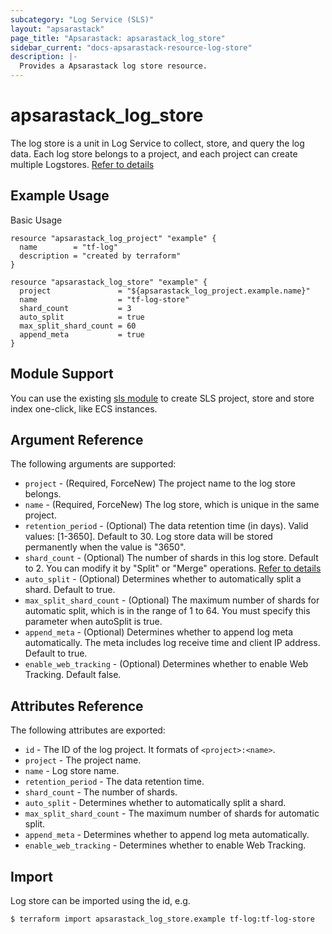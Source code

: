 ```yaml
---
subcategory: "Log Service (SLS)"
layout: "apsarastack"
page_title: "Apsarastack: apsarastack_log_store"
sidebar_current: "docs-apsarastack-resource-log-store"
description: |-
  Provides a Apsarastack log store resource.
---
```


# apsarastack\_log\_store

The log store is a unit in Log Service to collect, store, and query the log data. Each log store belongs to a project,
and each project can create multiple Logstores. [Refer to details](https://www.alibabacloud.com/help/doc-detail/48874.htm)

## Example Usage

Basic Usage

```
resource "apsarastack_log_project" "example" {
  name        = "tf-log"
  description = "created by terraform"
}

resource "apsarastack_log_store" "example" {
  project               = "${apsarastack_log_project.example.name}"
  name                  = "tf-log-store"
  shard_count           = 3
  auto_split            = true
  max_split_shard_count = 60
  append_meta           = true
}
```

## Module Support

You can use the existing [sls module](https://registry.terraform.io/modules/terraform-apsarastack-modules/sls/apsarastack) 
to create SLS project, store and store index one-click, like ECS instances.

## Argument Reference

The following arguments are supported:

* `project` - (Required, ForceNew) The project name to the log store belongs.
* `name` - (Required, ForceNew) The log store, which is unique in the same project.
* `retention_period` - (Optional) The data retention time (in days). Valid values: [1-3650]. Default to 30. Log store data will be stored permanently when the value is "3650".
* `shard_count` - (Optional) The number of shards in this log store. Default to 2. You can modify it by "Split" or "Merge" operations. [Refer to details](https://www.alibabacloud.com/help/doc-detail/28976.htm)
* `auto_split` - (Optional) Determines whether to automatically split a shard. Default to true.
* `max_split_shard_count` - (Optional) The maximum number of shards for automatic split, which is in the range of 1 to 64. You must specify this parameter when autoSplit is true.
* `append_meta` - (Optional) Determines whether to append log meta automatically. The meta includes log receive time and client IP address. Default to true.
* `enable_web_tracking` - (Optional) Determines whether to enable Web Tracking. Default false.

## Attributes Reference

The following attributes are exported:

* `id` - The ID of the log project. It formats of `<project>:<name>`.
* `project` - The project name.
* `name` - Log store name.
* `retention_period` - The data retention time.
* `shard_count` - The number of shards.
* `auto_split` - Determines whether to automatically split a shard.
* `max_split_shard_count` - The maximum number of shards for automatic split.
* `append_meta` - Determines whether to append log meta automatically.
* `enable_web_tracking` - Determines whether to enable Web Tracking.

## Import

Log store can be imported using the id, e.g.

```
$ terraform import apsarastack_log_store.example tf-log:tf-log-store
```
